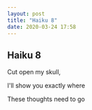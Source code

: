 ```yaml
---
layout: post
title: "Haiku 8"
date: 2020-03-24 17:58
---
```

Haiku 8
-
Cut open my skull,

I'll show you exactly where

These thoughts need to go
